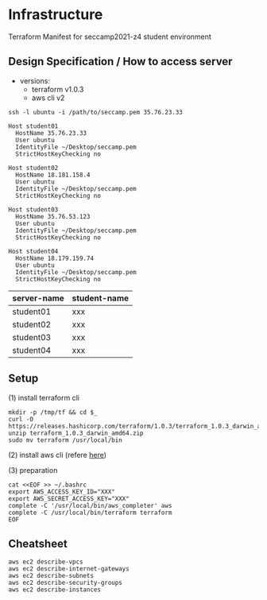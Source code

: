# Infrastructure

Terraform Manifest for seccamp2021-z4 student environment


## Design Specification / How to access server

- versions:
  - terraform v1.0.3
  - aws cli v2

```
ssh -l ubuntu -i /path/to/seccamp.pem 35.76.23.33
```

```
Host student01
  HostName 35.76.23.33
  User ubuntu
  IdentityFile ~/Desktop/seccamp.pem
  StrictHostKeyChecking no

Host student02
  HostName 18.181.158.4
  User ubuntu
  IdentityFile ~/Desktop/seccamp.pem
  StrictHostKeyChecking no

Host student03
  HostName 35.76.53.123
  User ubuntu
  IdentityFile ~/Desktop/seccamp.pem
  StrictHostKeyChecking no

Host student04
  HostName 18.179.159.74
  User ubuntu
  IdentityFile ~/Desktop/seccamp.pem
  StrictHostKeyChecking no
```

| server-name | student-name |
| ----------- | ------------ |
| student01   | xxx          |
| student02   | xxx          |
| student03   | xxx          |
| student04   | xxx          |

## Setup
(1) install terraform cli
```
mkdir -p /tmp/tf && cd $_
curl -O https://releases.hashicorp.com/terraform/1.0.3/terraform_1.0.3_darwin_amd64.zip
unzip terraform_1.0.3_darwin_amd64.zip
sudo mv terraform /usr/local/bin
```

(2) install aws cli (refere
[here](https://docs.aws.amazon.com/ja_jp/cli/latest/userguide/install-cliv2-mac.html))

(3) preparation
```
cat <<EOF >> ~/.bashrc
export AWS_ACCESS_KEY_ID="XXX"
export AWS_SECRET_ACCESS_KEY="XXX"
complete -C '/usr/local/bin/aws_completer' aws
complete -C /usr/local/bin/terraform terraform
EOF
```

## Cheatsheet
```
aws ec2 describe-vpcs
aws ec2 describe-internet-gateways
aws ec2 describe-subnets
aws ec2 describe-security-groups
aws ec2 describe-instances
```
